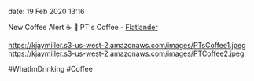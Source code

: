 date: 19 Feb 2020 13:16

New Coffee Alert ☕ 🚨
PT's Coffee - [Flatlander](https://www.ptscoffee.com/collections/coffee/products/flatlander)

https://kjaymiller.s3-us-west-2.amazonaws.com/images/PTsCoffee1.jpeg
https://kjaymiller.s3-us-west-2.amazonaws.com/images/PTCoffee2.jpeg

#WhatImDrinking #Coffee 

